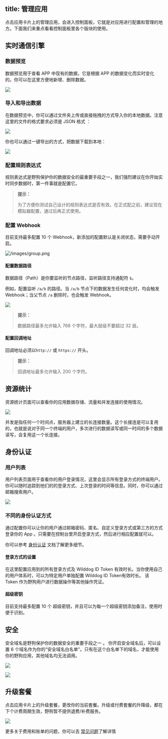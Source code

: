title: 管理应用
---

点击应用卡片上的管理应用，会进入控制面板，它就是对应用进行配置和管理的地方。下面我们来重点看看控制面板里各个版块的使用。

## 实时通信引擎

### 数据预览

数据预览用于查看 APP 中现有的数据，它是根据 APP 的数据变化而实时变化的。你可以在这里方便地新增、删除数据。

![](http://ocpo37x5v.bkt.clouddn.com/%E5%B1%8F%E5%B9%95%E5%BF%AB%E7%85%A7%202016-08-30%20%E4%B8%8B%E5%8D%8810.05.02.png)


### 导入和导出数据

在数据预览中，你可以通过文件夹上传或直接拖拽的方式导入你的本地数据。注意这里的文件的格式要求必须是 JSON 格式 ：

![](http://7u2r36.com1.z0.glb.clouddn.com/16-8-18/45083791.jpg)


你也可以通过一键导出的方式，把数据下载到本地：

![](http://7u2r36.com1.z0.glb.clouddn.com/16-8-18/32430219.jpg)

### 配置规则表达式


规则表达式是野狗保护你的数据安全的最重要手段之一，我们强烈建议在你开始实时同步数据时，第一件事就是配置它。

<blockquote class="notice">
  <p><strong>提示：</strong></p>
  为了方便你测试自己设计的规则表达式是否有效。在正式配之前，建议现在模拟器配置，通过后再正式使用。
</blockquote>


### 配置 Webhook

目前支持最多配置 10 个 Webhook，新添加的配置默认是关闭状态，需要手动开启。

<img src='/images/setwebhook.png' alt="/images/group.png" >

#### 配置数据路径

数据路径（Path）是你要监听的节点路径，监听路径支持通配符 `$`。

例如，配置监听 `/a/b` 的路径。当 `/a/b` 节点下的数据发生任何变化时，均会触发 Webhook；当父节点 `/a` 删除时，也会触发 Webhook。

 <img src="/images/webhookpath.png" >

<blockquote class="notice">
  <p><strong>提示：</strong></p>
  数据路径最多允许输入 768 个字符，最大层级不要超过 32 层。
</blockquote>


#### 配置回调地址
回调地址必须以`http://` 或 `https://` 开头。
<blockquote class="notice">
  <p><strong>提示：</strong></p>
  回调地址最多允许输入 200 个字符。
</blockquote>


## 资源统计

资源统计页面可以查看你的应用数据存储、流量和并发连接的使用情况。

![](http://7u2r36.com1.z0.glb.clouddn.com/16-8-18/23554419.jpg)

并发是指任何一个时间点，服务器上建立的长连接数量。这个长接连是可以复用的，也就是说对于同一个终端的用户，多次进行的数据读写或同一时间的多个数据读写，会复用这一个长连接。

## 身份认证

### 用户列表

用户列表页面用于查看你的用户登录情况，这里会显示所有登录方式的终端用户。你可以随时追踪到他们的的登录方式、上次登录的时间等信息。同时，你可以通过邮箱搜索用户。

![](http://7u2r36.com1.z0.glb.clouddn.com/16-8-18/3057243.jpg)

### 不同的身份认证方式

通过配置你可以让你的用户通过邮箱密码、匿名、自定义登录方式或第三方的方式登录你的 App 。只需要在控制台里开启登录方式，然后进行相应配置就可以。

你可以参考 [身份认证](/guide/auth/core/concept.html) 文档了解更多细节。



#### 登录方式的设置

在这里配置应用到的所有登录方式及 Wilddog ID Token 有效时长。当你使用自己的用户体系时，可以为特定用户单独配置 Wilddog ID Token有效时长。
​该 Token 作为野狗用户进行数据操作等其他操作凭证。

#### 超级密钥

目前支持最多配置 10 个 超级密钥，并且可以为每一个超级密钥添加备注，使用时便于识别。


## 安全

安全域名是野狗保护你的数据安全的重要手段之一 。
你开启安全域名后，可以设置 6 个域名作为你的“安全域名白名单”。只有在这个白名单下的域名，才能使用你的野狗应用，其他域名均无法调用。

![](http://7u2r36.com1.z0.glb.clouddn.com/16-8-18/3348371.jpg)



![](http://7u2r36.com1.z0.glb.clouddn.com/16-8-18/5151856.jpg)

## 升级套餐

点击应用卡片上的升级套餐，更改你的当前套餐。升级或付费套餐的升降级，都在下个计费周期生效，野狗暂不提供退费/补费服务。

![](http://7u2r36.com1.z0.glb.clouddn.com/16-8-18/2437996.jpg)

更多关于费用和账单的问题，你可以去 [常见问题](https://z.wilddog.com/questions)了解详情

